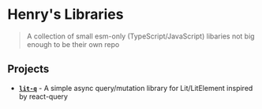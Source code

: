# Henry's Libraries

> A collection of small esm-only (TypeScript/JavaScript) libaries not big enough to be their own repo

## Projects

- [**`lit-q`**](./packages/lit-q) - A simple async query/mutation library for Lit/LitElement inspired by react-query
